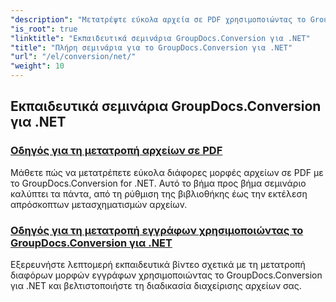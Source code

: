 ```yaml
---
"description": "Μετατρέψτε εύκολα αρχεία σε PDF χρησιμοποιώντας το GroupDocs.Conversion για .NET. Βελτιστοποιήστε τη διαχείριση εγγράφων με προσαρμόσιμες επιλογές."
"is_root": true
"linktitle": "Εκπαιδευτικά σεμινάρια GroupDocs.Conversion για .NET"
"title": "Πλήρη σεμινάρια για το GroupDocs.Conversion για .NET"
"url": "/el/conversion/net/"
"weight": 10
---
```


## Εκπαιδευτικά σεμινάρια GroupDocs.Conversion για .NET
### [Οδηγός για τη μετατροπή αρχείων σε PDF](./guide-to-file-conversion-to-pdf/)
Μάθετε πώς να μετατρέπετε εύκολα διάφορες μορφές αρχείων σε PDF με το GroupDocs.Conversion for .NET. Αυτό το βήμα προς βήμα σεμινάριο καλύπτει τα πάντα, από τη ρύθμιση της βιβλιοθήκης έως την εκτέλεση απρόσκοπτων μετασχηματισμών αρχείων.
### [Οδηγός για τη μετατροπή εγγράφων χρησιμοποιώντας το GroupDocs.Conversion για .NET](./guide-to-document-conversion/)
Εξερευνήστε λεπτομερή εκπαιδευτικά βίντεο σχετικά με τη μετατροπή διαφόρων μορφών εγγράφων χρησιμοποιώντας το GroupDocs.Conversion για .NET και βελτιστοποιήστε τη διαδικασία διαχείρισης αρχείων σας.